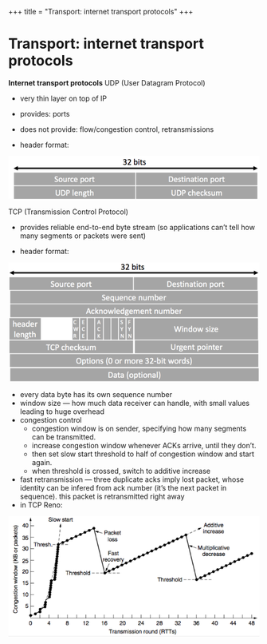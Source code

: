 +++
title = "Transport: internet transport protocols"
+++

# Transport: internet transport protocols
**Internet transport protocols**
UDP (User Datagram Protocol)

- very thin layer on top of IP

- provides: ports

- does not provide: flow/congestion control, retransmissions

- header format:

![screenshot.png](8089dda42e4082b63932c5189770993a.png)

TCP (Transmission Control Protocol)

- provides reliable end-to-end byte stream (so applications can’t tell how many segments or packets were sent)

- header format:

![screenshot.png](a151cbc9fbc2f68b138f6c45c4008a83.png)

- every data byte has its own sequence number
- window size — how much data receiver can handle, with small values leading to huge overhead
- congestion control
    - congestion window is on sender, specifying how many segments can be transmitted.
    - increase congestion window whenever ACKs arrive, until they don’t.
    - then set slow start threshold to half of congestion window and start again.
    - when threshold is crossed, switch to additive increase
- fast retransmission — three duplicate acks imply lost packet, whose identity can be infered from ack number (it’s the next packet in sequence). this packet is retransmitted right away
- in TCP Reno:

![screenshot.png](c062aabb9720d559668e09f9a9c6fb4c.png)
